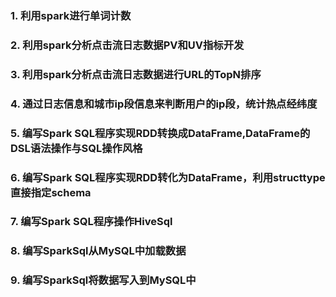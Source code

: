 ### 1. 利用spark进行单词计数
### 2. 利用spark分析点击流日志数据PV和UV指标开发
### 3. 利用spark分析点击流日志数据进行URL的TopN排序
### 4. 通过日志信息和城市ip段信息来判断用户的ip段，统计热点经纬度
### 5. 编写Spark SQL程序实现RDD转换成DataFrame,DataFrame的DSL语法操作与SQL操作风格
### 6. 编写Spark SQL程序实现RDD转化为DataFrame，利用structtype直接指定schema
### 7. 编写Spark SQL程序操作HiveSql
### 8. 编写SparkSql从MySQL中加载数据
### 9. 编写SparkSql将数据写入到MySQL中